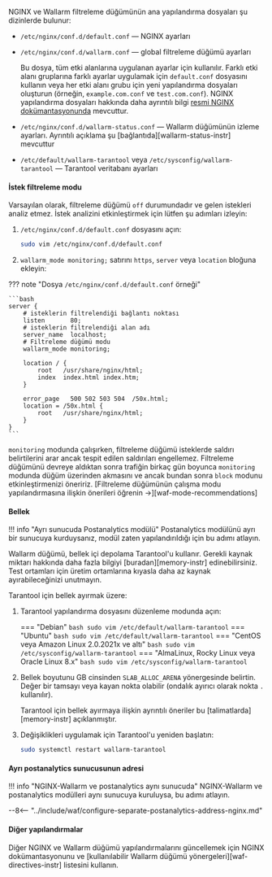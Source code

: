 NGINX ve Wallarm filtreleme düğümünün ana yapılandırma dosyaları şu dizinlerde bulunur:

* `/etc/nginx/conf.d/default.conf` — NGINX ayarları
* `/etc/nginx/conf.d/wallarm.conf` — global filtreleme düğümü ayarları

    Bu dosya, tüm etki alanlarına uygulanan ayarlar için kullanılır. Farklı etki alanı gruplarına farklı ayarlar uygulamak için `default.conf` dosyasını kullanın veya her etki alanı grubu için yeni yapılandırma dosyaları oluşturun (örneğin, `example.com.conf` ve `test.com.conf`). NGINX yapılandırma dosyaları hakkında daha ayrıntılı bilgi [resmi NGINX dokümantasyonunda](https://nginx.org/en/docs/beginners_guide.html) mevcuttur.
* `/etc/nginx/conf.d/wallarm-status.conf` — Wallarm düğümünün izleme ayarları. Ayrıntılı açıklama şu [bağlantıda][wallarm-status-instr] mevcuttur
* `/etc/default/wallarm-tarantool` veya `/etc/sysconfig/wallarm-tarantool` — Tarantool veritabanı ayarları

#### İstek filtreleme modu

Varsayılan olarak, filtreleme düğümü `off` durumundadır ve gelen istekleri analiz etmez. İstek analizini etkinleştirmek için lütfen şu adımları izleyin:

1. `/etc/nginx/conf.d/default.conf` dosyasını açın:

    ```bash
    sudo vim /etc/nginx/conf.d/default.conf
    ```
2. `wallarm_mode monitoring;` satırını `https`, `server` veya `location` bloğuna ekleyin:

??? note "Dosya `/etc/nginx/conf.d/default.conf` örneği"

    ```bash
    server {
        # isteklerin filtrelendiği bağlantı noktası
        listen       80;
        # isteklerin filtrelendiği alan adı
        server_name  localhost;
        # Filtreleme düğümü modu
        wallarm_mode monitoring;

        location / {
            root   /usr/share/nginx/html;
            index  index.html index.htm;
        }

        error_page   500 502 503 504  /50x.html;
        location = /50x.html {
            root   /usr/share/nginx/html;
        }
    }
    ```

`monitoring` modunda çalışırken, filtreleme düğümü isteklerde saldırı belirtilerini arar ancak tespit edilen saldırıları engellemez. Filtreleme düğümünü devreye aldıktan sonra trafiğin birkaç gün boyunca `monitoring` modunda düğüm üzerinden akmasını ve ancak bundan sonra `block` modunu etkinleştirmenizi öneririz. [Filtreleme düğümünün çalışma modu yapılandırmasına ilişkin önerileri öğrenin →][waf-mode-recommendations]

#### Bellek

!!! info "Ayrı sunucuda Postanalytics modülü"
    Postanalytics modülünü ayrı bir sunucuya kurduysanız, modül zaten yapılandırıldığı için bu adımı atlayın.

Wallarm düğümü, bellek içi depolama Tarantool'u kullanır. Gerekli kaynak miktarı hakkında daha fazla bilgiyi [buradan][memory-instr] edinebilirsiniz. Test ortamları için üretim ortamlarına kıyasla daha az kaynak ayırabileceğinizi unutmayın.

Tarantool için bellek ayırmak üzere:

1. Tarantool yapılandırma dosyasını düzenleme modunda açın:

    === "Debian"
        ``` bash
        sudo vim /etc/default/wallarm-tarantool
        ```
    === "Ubuntu"
        ``` bash
        sudo vim /etc/default/wallarm-tarantool
        ```
    === "CentOS veya Amazon Linux 2.0.2021x ve altı"
        ``` bash
        sudo vim /etc/sysconfig/wallarm-tarantool
        ```
    === "AlmaLinux, Rocky Linux veya Oracle Linux 8.x"
        ``` bash
        sudo vim /etc/sysconfig/wallarm-tarantool
        ```
2. Bellek boyutunu GB cinsinden `SLAB_ALLOC_ARENA` yönergesinde belirtin. Değer bir tamsayı veya kayan nokta olabilir (ondalık ayırıcı olarak nokta `.` kullanılır).

    Tarantool için bellek ayırmaya ilişkin ayrıntılı öneriler bu [talimatlarda][memory-instr] açıklanmıştır. 
3. Değişiklikleri uygulamak için Tarantool'u yeniden başlatın:

    ```bash
    sudo systemctl restart wallarm-tarantool
    ```

#### Ayrı postanalytics sunucusunun adresi

!!! info "NGINX-Wallarm ve postanalytics aynı sunucuda"
    NGINX-Wallarm ve postanalytics modülleri aynı sunucuya kuruluysa, bu adımı atlayın.

--8<-- "../include/waf/configure-separate-postanalytics-address-nginx.md"

#### Diğer yapılandırmalar

Diğer NGINX ve Wallarm düğümü yapılandırmalarını güncellemek için NGINX dokümantasyonunu ve [kullanılabilir Wallarm düğümü yönergeleri][waf-directives-instr] listesini kullanın.